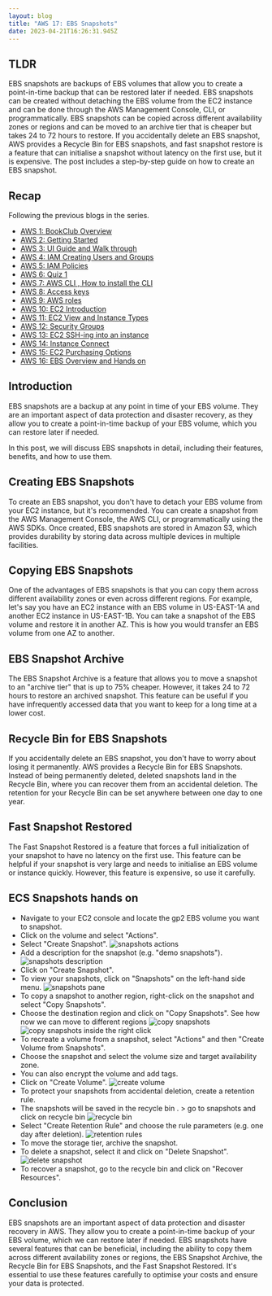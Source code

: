 ```yaml
---
layout: blog
title: "AWS 17: EBS Snapshots"
date: 2023-04-21T16:26:31.945Z
---
```


## TLDR

EBS snapshots are backups of EBS volumes that allow you to create a point-in-time backup that can be restored later if needed. EBS snapshots can be created without detaching the EBS volume from the EC2 instance and can be done through the AWS Management Console, CLI, or programmatically. EBS snapshots can be copied across different availability zones or regions and can be moved to an archive tier that is cheaper but takes 24 to 72 hours to restore. If you accidentally delete an EBS snapshot, AWS provides a Recycle Bin for EBS snapshots, and fast snapshot restore is a feature that can initialise a snapshot without latency on the first use, but it is expensive. The post includes a step-by-step guide on how to create an EBS snapshot.

## Recap

Following the previous blogs in the series.

- [AWS 1: BookClub Overview](https://magicishaqblog.netlify.app/aws/)
- [AWS 2: Getting Started](https://magicishaqblog.netlify.app/2023-01-23-aws-2-getting-started/)
- [AWS 3: UI Guide and Walk through](https://magicishaqblog.netlify.app/2023-01-27-aws-3-UI-guide-and-walkthrough)
- [AWS 4: IAM Creating Users and Groups](https://magicishaqblog.netlify.app/2023-01-28-aws-4-IAM)
- [AWS 5: IAM Policies](https://magicishaqblog.netlify.app/2023-02-03-aws-5-IAM-polices)
- [AWS 6: Quiz 1 ](https://magicishaqblog.netlify.app/aws-quiz-one)
- [AWS 7: AWS CLI , How to install the CLI](https://magicishaqblog.netlify.app/2023-10-03-aws-7-cli)
- [AWS 8: Access keys](https://magicishaqblog.netlify.app/2023-10-03-aws-8-access-keys)
- [AWS 9: AWS roles](https://magicishaqblog.netlify.app/2023-02-17-aws-9-roles)
- [AWS 10: EC2 Introduction](https://magicishaqblog.netlify.app/2023-02-24-aws-10-EC2/)
- [AWS 11: EC2 View and Instance Types](https://magicishaqblog.netlify.app/2023-03-03-aws-11-EC2-View-and-instance-types)
- [AWS 12: Security Groups](https://magicishaqblog.netlify.app/2023-03-10-aws-12-security-groups)
- [AWS 13: EC2 SSH-ing into an instance](https://magicishaqblog.netlify.app/2023-03-17-aws-13-ssh)
- [AWS 14: Instance Connect](https://magicishaqblog.netlify.app/2023-03-24-aws-14-instance-connect)
- [AWS 15: EC2 Purchasing Options](https://magicishaqblog.netlify.app/2023-03-31-aws-15-EC2-purchasing-options)
- [AWS 16: EBS Overview and Hands on](https://magicishaqblog.netlify.app/2023-04-14-aws-16-EBS-Overview-and-Hands-On)

## Introduction

EBS snapshots are a backup at any point in time of your EBS volume. They are an important aspect of data protection and disaster recovery, as they allow you to create a point-in-time backup of your EBS volume, which you can restore later if needed.

In this post, we will discuss EBS snapshots in detail, including their features, benefits, and how to use them.

## Creating EBS Snapshots

To create an EBS snapshot, you don't have to detach your EBS volume from your EC2 instance, but it's recommended. You can create a snapshot from the AWS Management Console, the AWS CLI, or programmatically using the AWS SDKs. Once created, EBS snapshots are stored in Amazon S3, which provides durability by storing data across multiple devices in multiple facilities.

## Copying EBS Snapshots

One of the advantages of EBS snapshots is that you can copy them across different availability zones or even across different regions. For example, let's say you have an EC2 instance with an EBS volume in US-EAST-1A and another EC2 instance in US-EAST-1B. You can take a snapshot of the EBS volume and restore it in another AZ. This is how you would transfer an EBS volume from one AZ to another.

## EBS Snapshot Archive

The EBS Snapshot Archive is a feature that allows you to move a snapshot to an "archive tier" that is up to 75% cheaper. However, it takes 24 to 72 hours to restore an archived snapshot. This feature can be useful if you have infrequently accessed data that you want to keep for a long time at a lower cost.

## Recycle Bin for EBS Snapshots

If you accidentally delete an EBS snapshot, you don't have to worry about losing it permanently. AWS provides a Recycle Bin for EBS Snapshots. Instead of being permanently deleted, deleted snapshots land in the Recycle Bin, where you can recover them from an accidental deletion. The retention for your Recycle Bin can be set anywhere between one day to one year.

## Fast Snapshot Restored

The Fast Snapshot Restored is a feature that forces a full initialization of your snapshot to have no latency on the first use. This feature can be helpful if your snapshot is very large and needs to initialise an EBS volume or instance quickly. However, this feature is expensive, so use it carefully.

## ECS Snapshots hands on

- Navigate to your EC2 console and locate the gp2 EBS volume you want to snapshot.
- Click on the volume and select "Actions".
- Select "Create Snapshot".
  ![snapshots actions](/blog/src/images/ss-1.png)
- Add a description for the snapshot (e.g. "demo snapshots").
  ![snapshots description](/blog/src/images/ss-2.png)
- Click on "Create Snapshot".
- To view your snapshots, click on "Snapshots" on the left-hand side menu.
  ![snapshots pane](/blog/src/images/ss-3.png)
- To copy a snapshot to another region, right-click on the snapshot and select "Copy Snapshots".
- Choose the destination region and click on "Copy Snapshots". See how now we can move to different regions
  ![copy snapshots](/blog/src/images/ss-4.png)
  ![copy snapshots inside the right click](/blog/src/images/ss-4.2.png)
- To recreate a volume from a snapshot, select "Actions" and then "Create Volume from Snapshots".
- Choose the snapshot and select the volume size and target availability zone.
- You can also encrypt the volume and add tags.
- Click on "Create Volume".
  ![create volume](/blog/src/images/ss-5.png)
- To protect your snapshots from accidental deletion, create a retention rule.
- The snapshots will be saved in the recycle bin . > go to snapshots and click on recycle bin
  ![recycle bin](/blog/src/images/ss-6.png)
- Select "Create Retention Rule" and choose the rule parameters (e.g. one day after deletion).
  ![retention rules](/blog/src/images/ss-10.png)
- To move the storage tier, archive the snapshot.
- To delete a snapshot, select it and click on "Delete Snapshot".
  ![delete snapshot](/blog/src/images/ss-7.png)
- To recover a snapshot, go to the recycle bin and click on "Recover Resources".

## Conclusion

EBS snapshots are an important aspect of data protection and disaster recovery in AWS. They allow you to create a point-in-time backup of your EBS volume, which we can restore later if needed. EBS snapshots have several features that can be beneficial, including the ability to copy them across different availability zones or regions, the EBS Snapshot Archive, the Recycle Bin for EBS Snapshots, and the Fast Snapshot Restored. It's essential to use these features carefully to optimise your costs and ensure your data is protected.
